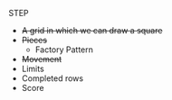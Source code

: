 STEP

- ~~A grid in which we can draw a square~~
- ~~Pieces~~
  - Factory Pattern
- ~~Movement~~
- Limits
- Completed rows
- Score
